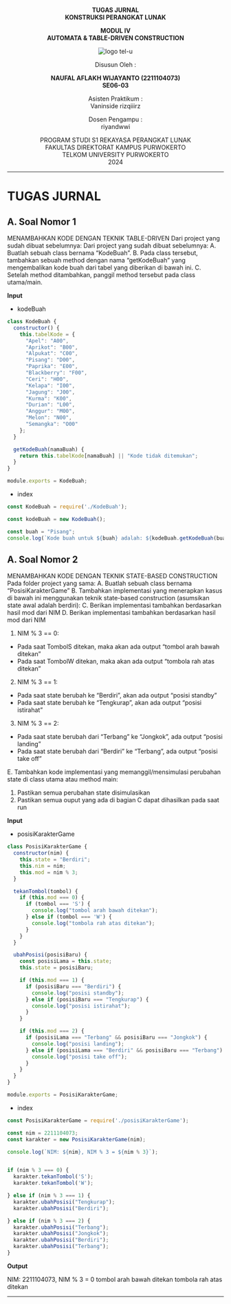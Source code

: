 <div align="center">

**TUGAS JURNAL**  
**KONSTRUKSI PERANGKAT LUNAK**

**MODUL IV**  
**AUTOMATA & TABLE-DRIVEN CONSTRUCTION**

![logo tel-u](https://github.com/user-attachments/assets/3a44181d-9c92-47f6-8cf0-87755117fd99)

Disusun Oleh :

**NAUFAL AFLAKH WIJAYANTO (2211104073)**  
**SE06-03**

Asisten Praktikum :  
Vaninside
rizqiiirz

Dosen Pengampu :  
riyandwwi

PROGRAM STUDI S1 REKAYASA PERANGKAT LUNAK  
FAKULTAS DIREKTORAT KAMPUS PURWOKERTO  
TELKOM UNIVERSITY PURWOKERTO  
2024

</div>

---

# TUGAS JURNAL

## A. Soal Nomor 1

MENAMBAHKAN KODE DENGAN TEKNIK TABLE-DRIVEN
Dari project yang sudah dibuat sebelumnya:
Dari project yang sudah dibuat sebelumnya:
A. Buatlah sebuah class bernama “KodeBuah”.
B. Pada class tersebut, tambahkan sebuah method dengan nama “getKodeBuah” yang mengembalikan kode buah dari tabel yang diberikan di bawah ini.
C. Setelah method ditambahkan, panggil method tersebut pada class utama/main.

**Input**

- kodeBuah

```js
class KodeBuah {
  constructor() {
    this.tabelKode = {
      "Apel": "A00",
      "Aprikot": "B00",
      "Alpukat": "C00",
      "Pisang": "D00",
      "Paprika": "E00",
      "Blackberry": "F00",
      "Ceri": "H00",
      "Kelapa": "I00",
      "Jagung": "J00",
      "Kurma": "K00",
      "Durian": "L00",
      "Anggur": "M00",
      "Melon": "N00",
      "Semangka": "O00"
    };
  }

  getKodeBuah(namaBuah) {
    return this.tabelKode[namaBuah] || "Kode tidak ditemukan";
  }
}

module.exports = KodeBuah;
```

- index

```js
const KodeBuah = require('./KodeBuah');

const kodeBuah = new KodeBuah();

const buah = "Pisang";
console.log(`Kode buah untuk ${buah} adalah: ${kodeBuah.getKodeBuah(buah)}`);
```

## A. Soal Nomor 2

  MENAMBAHKAN KODE DENGAN TEKNIK STATE-BASED CONSTRUCTION
  Pada folder project yang sama:
  A. Buatlah sebuah class bernama “PosisiKarakterGame”
  B. Tambahkan implementasi yang menerapkan kasus di bawah ini menggunakan teknik state-based construction (asumsikan state awal adalah berdiri):
  C. Berikan implementasi tambahkan berdasarkan hasil mod dari NIM
  D. Berikan implementasi tambahkan berdasarkan hasil mod dari NIM

  1. NIM % 3 == 0:

  - Pada saat TombolS ditekan, maka akan ada output “tombol arah bawah ditekan”
  - Pada saat TombolW ditekan, maka akan ada output “tombola rah atas ditekan”

  2. NIM % 3 == 1:

  - Pada saat state berubah ke “Berdiri”, akan ada output “posisi standby”
  - Pada saat state berubah ke “Tengkurap”, akan ada output “posisi istirahat”

  3. NIM % 3 == 2:

  - Pada saat state berubah dari “Terbang” ke “Jongkok”, ada output “posisi landing”
  - Pada saat state berubah dari “Berdiri” ke “Terbang”, ada output “posisi take off”

  E. Tambahkan kode implementasi yang memanggil/mensimulasi perubahan state di class utama atau
  method main:

  1. Pastikan semua perubahan state disimulasikan
  2. Pastikan semua ouput yang ada di bagian C dapat dihasilkan pada saat run

**Input**

- posisiKarakterGame

```js
class PosisiKarakterGame {
  constructor(nim) {
    this.state = "Berdiri";
    this.nim = nim;
    this.mod = nim % 3;
  }

  tekanTombol(tombol) {
    if (this.mod === 0) {
      if (tombol === 'S') {
        console.log("tombol arah bawah ditekan");
      } else if (tombol === 'W') {
        console.log("tombola rah atas ditekan");
      }
    }
  }

  ubahPosisi(posisiBaru) {
    const posisiLama = this.state;
    this.state = posisiBaru;

    if (this.mod === 1) {
      if (posisiBaru === "Berdiri") {
        console.log("posisi standby");
      } else if (posisiBaru === "Tengkurap") {
        console.log("posisi istirahat");
      }
    }

    if (this.mod === 2) {
      if (posisiLama === "Terbang" && posisiBaru === "Jongkok") {
        console.log("posisi landing");
      } else if (posisiLama === "Berdiri" && posisiBaru === "Terbang") {
        console.log("posisi take off");
      }
    }
  }
}

module.exports = PosisiKarakterGame;
```

- index

```js
const PosisiKarakterGame = require('./posisiKarakterGame');

const nim = 2211104073;
const karakter = new PosisiKarakterGame(nim);

console.log(`NIM: ${nim}, NIM % 3 = ${nim % 3}`);


if (nim % 3 === 0) {
  karakter.tekanTombol('S'); 
  karakter.tekanTombol('W');

} else if (nim % 3 === 1) {
  karakter.ubahPosisi("Tengkurap");
  karakter.ubahPosisi("Berdiri");   

} else if (nim % 3 === 2) {
  karakter.ubahPosisi("Terbang"); 
  karakter.ubahPosisi("Jongkok"); 
  karakter.ubahPosisi("Berdiri");  
  karakter.ubahPosisi("Terbang");  
}
```

**Output**

NIM: 2211104073, NIM % 3 = 0
tombol arah bawah ditekan
tombola rah atas ditekan

---
